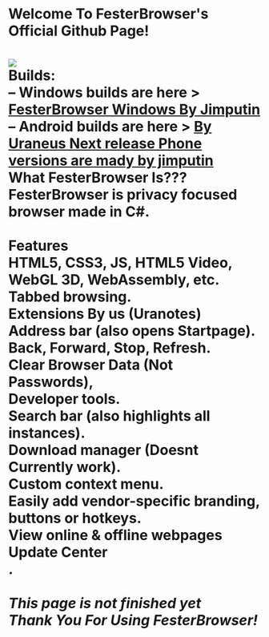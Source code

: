 <h1>Welcome To FesterBrowser's Official Github Page!<h1>
<img src="https://image.jimcdn.com/app/cms/image/transf/dimension=300x10000:format=png/path/s794d6cfdb8536537/image/iba1b4c3c7394cc2a/version/1701467466/image.png" style="max-width: 100%;"><br />
Builds:<br />            
– Windows builds are here > <a href="https://github.com/Jimputinfn/FesterBrowser/releases">FesterBrowser Windows By Jimputin</a><br />
– Android builds are here > <a href="https://github.com/Jimputinfn/FesterBrowser/releases">By Uraneus Next release Phone versions are mady by jimputin </a>
<br />   
  What FesterBrowser Is???
  <br />   
  FesterBrowser is privacy focused browser made in C#.
  <br />
  <br />
 Features<br /> HTML5, CSS3, JS, HTML5 Video, WebGL 3D, WebAssembly, etc.<br /> Tabbed browsing.<br />Extensions By us (Uranotes)<br /> Address bar (also opens Startpage).<br /> Back, Forward, Stop, Refresh.<br /> Clear Browser Data (Not Passwords),<br /> Developer tools.<br /> Search bar (also highlights all instances).<br />  Download manager (Doesnt Currently work).<br /> Custom context menu.<br /> Easily add vendor-specific branding, buttons or hotkeys.<br /> View online & offline webpages<br /> Update Center<br />. 
<br />   
<br />   
<em>This page is not finished yet</em><br />   
<em>Thank You For Using FesterBrowser!</em>
